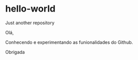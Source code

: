 # hello-world
Just another repository

Olá, 

Conhecendo e experimentando as funionalidades do Github.

Obrigada
